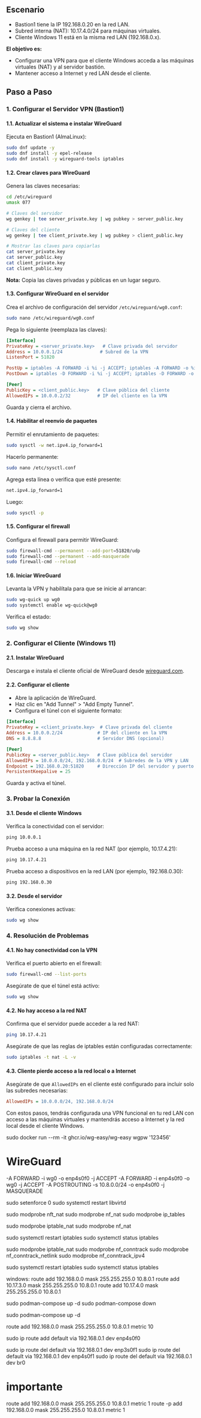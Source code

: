 ## Escenario
- Bastion1 tiene la IP 192.168.0.20 en la red LAN.
- Subred interna (NAT): 10.17.4.0/24 para máquinas virtuales.
- Cliente Windows 11 está en la misma red LAN (192.168.0.x).

**El objetivo es:**
- Configurar una VPN para que el cliente Windows acceda a las máquinas virtuales (NAT) y al servidor bastión.
- Mantener acceso a Internet y red LAN desde el cliente.

## Paso a Paso

### 1. Configurar el Servidor VPN (Bastion1)

#### 1.1. Actualizar el sistema e instalar WireGuard
Ejecuta en Bastion1 (AlmaLinux):

```bash
sudo dnf update -y
sudo dnf install -y epel-release
sudo dnf install -y wireguard-tools iptables
```

#### 1.2. Crear claves para WireGuard
Genera las claves necesarias:

```bash
cd /etc/wireguard
umask 077

# Claves del servidor
wg genkey | tee server_private.key | wg pubkey > server_public.key

# Claves del cliente
wg genkey | tee client_private.key | wg pubkey > client_public.key

# Mostrar las claves para copiarlas
cat server_private.key
cat server_public.key
cat client_private.key
cat client_public.key
```

**Nota:** Copia las claves privadas y públicas en un lugar seguro.

#### 1.3. Configurar WireGuard en el servidor
Crea el archivo de configuración del servidor `/etc/wireguard/wg0.conf`:

```bash
sudo nano /etc/wireguard/wg0.conf
```

Pega lo siguiente (reemplaza las claves):

```ini
[Interface]
PrivateKey = <server_private.key>   # Clave privada del servidor
Address = 10.0.0.1/24              # Subred de la VPN
ListenPort = 51820

PostUp = iptables -A FORWARD -i %i -j ACCEPT; iptables -A FORWARD -o %i -j ACCEPT; iptables -t nat -A POSTROUTING -o eth0 -j MASQUERADE
PostDown = iptables -D FORWARD -i %i -j ACCEPT; iptables -D FORWARD -o %i -j ACCEPT; iptables -t nat -D POSTROUTING -o eth0 -j MASQUERADE

[Peer]
PublicKey = <client_public.key>   # Clave pública del cliente
AllowedIPs = 10.0.0.2/32          # IP del cliente en la VPN
```
Guarda y cierra el archivo.

#### 1.4. Habilitar el reenvío de paquetes
Permitir el enrutamiento de paquetes:

```bash
sudo sysctl -w net.ipv4.ip_forward=1
```

Hacerlo permanente:

```bash
sudo nano /etc/sysctl.conf
```

Agrega esta línea o verifica que esté presente:

```bash
net.ipv4.ip_forward=1
```

Luego:

```bash
sudo sysctl -p
```

#### 1.5. Configurar el firewall
Configura el firewall para permitir WireGuard:

```bash
sudo firewall-cmd --permanent --add-port=51820/udp
sudo firewall-cmd --permanent --add-masquerade
sudo firewall-cmd --reload
```

#### 1.6. Iniciar WireGuard
Levanta la VPN y habilítala para que se inicie al arrancar:

```bash
sudo wg-quick up wg0
sudo systemctl enable wg-quick@wg0
```

Verifica el estado:

```bash
sudo wg show
```

### 2. Configurar el Cliente (Windows 11)

#### 2.1. Instalar WireGuard
Descarga e instala el cliente oficial de WireGuard desde [wireguard.com](https://www.wireguard.com/).

#### 2.2. Configurar el cliente
- Abre la aplicación de WireGuard.
- Haz clic en "Add Tunnel" > "Add Empty Tunnel".
- Configura el túnel con el siguiente formato:

```ini
[Interface]
PrivateKey = <client_private.key>  # Clave privada del cliente
Address = 10.0.0.2/24             # IP del cliente en la VPN
DNS = 8.8.8.8                     # Servidor DNS (opcional)

[Peer]
PublicKey = <server_public.key>   # Clave pública del servidor
AllowedIPs = 10.0.0.0/24, 192.168.0.0/24  # Subredes de la VPN y LAN
Endpoint = 192.168.0.20:51820     # Dirección IP del servidor y puerto
PersistentKeepalive = 25
```

Guarda y activa el túnel.

### 3. Probar la Conexión

#### 3.1. Desde el cliente Windows
Verifica la conectividad con el servidor:

```cmd
ping 10.0.0.1
```

Prueba acceso a una máquina en la red NAT (por ejemplo, 10.17.4.21):

```cmd
ping 10.17.4.21
```

Prueba acceso a dispositivos en la red LAN (por ejemplo, 192.168.0.30):

```cmd
ping 192.168.0.30
```

#### 3.2. Desde el servidor
Verifica conexiones activas:

```bash
sudo wg show
```

### 4. Resolución de Problemas

#### 4.1. No hay conectividad con la VPN
Verifica el puerto abierto en el firewall:

```bash
sudo firewall-cmd --list-ports
```

Asegúrate de que el túnel está activo:

```bash
sudo wg show
```

#### 4.2. No hay acceso a la red NAT
Confirma que el servidor puede acceder a la red NAT:

```bash
ping 10.17.4.21
```

Asegúrate de que las reglas de iptables están configuradas correctamente:

```bash
sudo iptables -t nat -L -v
```

#### 4.3. Cliente pierde acceso a la red local o a Internet
Asegúrate de que `AllowedIPs` en el cliente esté configurado para incluir solo las subredes necesarias:

```ini
AllowedIPs = 10.0.0.0/24, 192.168.0.0/24
```

Con estos pasos, tendrás configurada una VPN funcional en tu red LAN con acceso a las máquinas virtuales y mantendrás acceso a Internet y la red local desde el cliente Windows.




sudo docker run --rm -it ghcr.io/wg-easy/wg-easy wgpw '123456'


# WireGuard
-A FORWARD -i wg0 -o enp4s0f0 -j ACCEPT
-A FORWARD -i enp4s0f0 -o wg0 -j ACCEPT
-A POSTROUTING -s 10.8.0.0/24 -o enp4s0f0 -j MASQUERADE


sudo setenforce 0
sudo systemctl restart libvirtd

sudo modprobe nft_nat
sudo modprobe nf_nat
sudo modprobe ip_tables



sudo modprobe iptable_nat
sudo modprobe nf_nat


sudo systemctl restart iptables
sudo systemctl status iptables


sudo modprobe iptable_nat
sudo modprobe nf_conntrack
sudo modprobe nf_conntrack_netlink
sudo modprobe nf_conntrack_ipv4

sudo systemctl restart iptables
sudo systemctl status iptables


windows:
route add 192.168.0.0 mask 255.255.255.0 10.8.0.1
route add 10.17.3.0 mask 255.255.255.0 10.8.0.1
route add 10.17.4.0 mask 255.255.255.0 10.8.0.1


sudo podman-compose up -d
sudo podman-compose down


sudo podman-compose up -d


route add 192.168.0.0 mask 255.255.255.0 10.8.0.1 metric 10

sudo ip route add default via 192.168.0.1 dev enp4s0f0

sudo ip route del default via 192.168.0.1 dev enp3s0f1
sudo ip route del default via 192.168.0.1 dev enp4s0f1
sudo ip route del default via 192.168.0.1 dev br0



# importante
 route add 192.168.0.0 mask 255.255.255.0 10.8.0.1 metric 1
 route -p add 192.168.0.0 mask 255.255.255.0 10.8.0.1 metric 1
